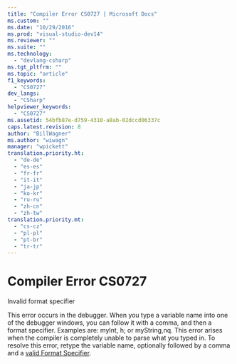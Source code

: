 ```yaml
---
title: "Compiler Error CS0727 | Microsoft Docs"
ms.custom: ""
ms.date: "10/29/2016"
ms.prod: "visual-studio-dev14"
ms.reviewer: ""
ms.suite: ""
ms.technology: 
  - "devlang-csharp"
ms.tgt_pltfrm: ""
ms.topic: "article"
f1_keywords: 
  - "CS0727"
dev_langs: 
  - "CSharp"
helpviewer_keywords: 
  - "CS0727"
ms.assetid: 54bfb87e-d759-4310-a8ab-02dccd06337c
caps.latest.revision: 8
author: "BillWagner"
ms.author: "wiwagn"
manager: "wpickett"
translation.priority.ht: 
  - "de-de"
  - "es-es"
  - "fr-fr"
  - "it-it"
  - "ja-jp"
  - "ko-kr"
  - "ru-ru"
  - "zh-cn"
  - "zh-tw"
translation.priority.mt: 
  - "cs-cz"
  - "pl-pl"
  - "pt-br"
  - "tr-tr"
---
```

# Compiler Error CS0727
Invalid format specifier  
  
 This error occurs in the debugger. When you type a variable name into one of the debugger windows, you can follow it with a comma, and then a format specifier. Examples are: myInt, h; or myString,nq. This error arises when the compiler is completely unable to parse what you typed in. To resolve this error, retype the variable name, optionally followed by a comma and a [valid Format Specifier](../debugger/format-specifiers-in-csharp.md).